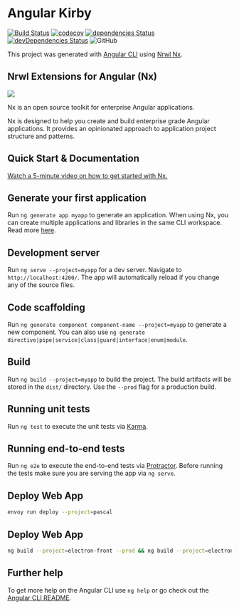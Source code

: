 # Angular Kirby

[![Build Status](https://travis-ci.com/llstarscreamll/angular-kirby.svg?branch=master)](https://travis-ci.com/llstarscreamll/angular-kirby)
[![codecov](https://codecov.io/gh/llstarscreamll/angular-kirby/branch/master/graph/badge.svg)](https://codecov.io/gh/llstarscreamll/angular-kirby)
[![dependencies Status](https://david-dm.org/llstarscreamll/angular-kirby/status.svg)](https://david-dm.org/llstarscreamll/angular-kirby)
[![devDependencies Status](https://david-dm.org/llstarscreamll/angular-kirby/dev-status.svg)](https://david-dm.org/llstarscreamll/angular-kirby?type=dev)
![GitHub](https://img.shields.io/github/license/llstarscreamll/angular-kirby?logo=github)

This project was generated with [Angular CLI](https://github.com/angular/angular-cli) using [Nrwl Nx](https://nrwl.io/nx).

## Nrwl Extensions for Angular (Nx)

<a href="https://nrwl.io/nx"><img src="https://preview.ibb.co/mW6sdw/nx_logo.png"></a>

Nx is an open source toolkit for enterprise Angular applications.

Nx is designed to help you create and build enterprise grade Angular applications. It provides an opinionated approach to application project structure and patterns.

## Quick Start & Documentation

[Watch a 5-minute video on how to get started with Nx.](http://nrwl.io/nx)

## Generate your first application

Run `ng generate app myapp` to generate an application. When using Nx, you can create multiple applications and libraries in the same CLI workspace. Read more [here](http://nrwl.io/nx).

## Development server

Run `ng serve --project=myapp` for a dev server. Navigate to `http://localhost:4200/`. The app will automatically reload if you change any of the source files.

## Code scaffolding

Run `ng generate component component-name --project=myapp` to generate a new component. You can also use `ng generate directive|pipe|service|class|guard|interface|enum|module`.

## Build

Run `ng build --project=myapp` to build the project. The build artifacts will be stored in the `dist/` directory. Use the `--prod` flag for a production build.

## Running unit tests

Run `ng test` to execute the unit tests via [Karma](https://karma-runner.github.io).

## Running end-to-end tests

Run `ng e2e` to execute the end-to-end tests via [Protractor](http://www.protractortest.org/).
Before running the tests make sure you are serving the app via `ng serve`.

## Deploy Web App

```bash
envoy run deploy --project=pascal
```

## Deploy Web App

```bash
ng build --project=electron-front --prod && ng build --project=electron-back && nx run electron-back:make --platform=linux --arch=x64 --publishPolicy=never
```

## Further help

To get more help on the Angular CLI use `ng help` or go check out the [Angular CLI README](https://github.com/angular/angular-cli/blob/master/README.md).
